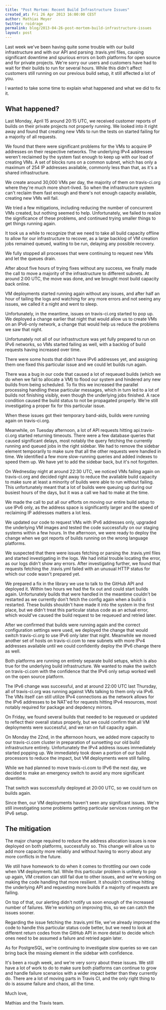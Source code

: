 ```yaml
---
title: "Post Mortem: Recent Build Infrastructure Issues"
created_at: Fri 26 Apr 2013 16:00:00 CEST
author: Mathias Meyer
twitter: roidrage
permalink: blog/2013-04-26-post-mortem-build-infrastructure-issues
layout: post
---
```

Last week we've been having quite some trouble with our build infrastructure and with our API and parsing .travis.yml files, causing significant downtime and spurious errors on both platforms for open source and for private projects. We're sorry our users and customers have had to wait for their builds to run for several hours. While this didn't affect customers still running on our previous build setup, it still affected a lot of you.

I wanted to take some time to explain what happened and what we did to fix it.

## What happened?

Last Monday, April 15 around 20:15 UTC, we received customer reports of builds on their private projects not properly running. We looked into it right away and found that creating new VMs to run the tests on started failing for a majority of all requests.

We found that there were significant problems for the VMs to acquire IP addresses on their respective networks. The underlying IPv4 addresses weren't reclaimed by the system fast enough to keep up with our load of creating VMs. A set of blocks runs on a common subnet, which has only a maximum of 254 IP addresses available, commonly less than that, as it's a shared infrastructure.

We create around 30,000 VMs per day, the majority of them on travis-ci.org where they're much more short-lived. So when the infrastructure system can't reclaim them fast enough and there's not enough capacity available, creating new VMs will fail.

We tried a few mitigations, including reducing the number of concurrent VMs created, but nothing seemed to help. Unfortunately, we failed to realize the significance of these problems, and continued trying smaller things to get things running again.

It took us a while to recognize that we need to take all build capacity offline to allow for our infrastructure to recover, as a large backlog of VM creation jobs remained queued, waiting to be run, delaying any possible recovery.

We fully stopped all processes that were continuing to request new VMs and let the queues drain.

After about five hours of trying fixes without any success, we finally made the call to move a majority of the infrastructure to different subnets. At around 2:00 UTC, the move was done, and we brought most build capacity back online.

VM deployments started running again without any issues, and after half an hour of tailing the logs and watching for any more errors and not seeing any issues, we called it a night and went to sleep.

Unfortunately, in the meantime, issues on travis-ci.org started to pop up. We deployed a change earlier that night that would allow us to create VMs on an IPv6-only network, a change that would help us reduce the problems we saw that night.

Unfortunately not all of our infrastructure was yet fully prepared to run on IPv6 networks, so VMs started failing as well, with a backlog of build requests having increased over time.

There were some hosts that didn't have IPv6 addresses yet, and assigning them one fixed this particular issue and we could let builds run again.

There was a bug in our code that caused a lot of requeued builds (which we do when we fail to allocate a VM) to flood our system and hindered any new builds from being scheduled. To fix this we increased the parallel processing handling these particular messages, which in turn led to a lot of builds not finishing visibly, even though the underlying jobs finished. A race condition caused the build status to not be propagated properly. We're still investigating a proper fix for this particular issue.

When these issues got their temporary band-aids, builds were running again on travis-ci.org.

Meanwhile, on Tuesday afternoon, a lot of API requests hitting api.travis-ci.org started returning timeouts. There were a few database queries that caused significant delays, most notably the query fetching the currently running and queued jobs in the right sidebar. We had to remove the sidebar element temporarily to make sure that all the other requests were handled in time. We identified a few more slow-running queries and added indexes to speed them up. We have yet to add the sidebar back, but it's not forgotten.

On Wednesday night at around 22:30 UTC, we noticed VMs failing again on travis-ci.org and decided right away to reduce the available build capacity to make sure at least a minority of builds were able to run without failing. This unfortunately meant that a lot of builds were queuing up during our busiest hours of the days, but it was a call we had to make at the time.

We made the call to put all our efforts on moving our entire build setup to use IPv6 only, as the address space is significantly larger and the speed of reclaiming IP addresses matters a lot less.

We updated our code to request VMs with IPv6 addresses only, upgraded the underlying VM images and tested the code successfully on our staging systems within a few hours. In the afternoon, we were ready to deploy the change when we got reports of builds running on the wrong language platforms.

We suspected that there were issues fetching or parsing the .travis.yml files and started investigating in the logs. We had initial trouble locating the error, as our logs didn't show any errors. After investigating further, we found that requests fetching the .travis.yml failed with an unusual HTTP status for which our code wasn't prepared yet.

We prepared a fix in the library we use to talk to the GitHub API and deployed it. Within two hours we had the fix out and could start builds again. Unfortunately builds that were handled in the meantime couldn't be restarted as we currently don't fetch the config again when a build is restarted. These builds shouldn't have made it into the system in the first place, but we didn't treat this particular status code as an actual error, which would've caused the build request to be requeued and retried later.

After we confirmed that builds were running again and the correct configuration settings were used, we deployed the change that would switch travis-ci.org to use IPv6 only later that night. Meanwhile we moved another set of hosts on travis-ci.com to new subnets with more IPv4 addresses available until we could confidently deploy the IPv6 change there as well.

Both platforms are running on entirely separate build setups, which is also true for the underlying build infrastructure. We wanted to make the switch on travis-ci.com with the confidence that the IPv6 only setup worked well on the open source platform.

The IPv6 change was successful, and at around 22:00 UTC last Thursday, all of travis-ci.org was running against VMs talking to them only via IPv6. The VMs itself can still utilize IPv4 connections as the network allows for the IPv6 addresses to be NAT'ed for requests hitting IPv4 resources, most notably required for package and depdency mirrors.

On Friday, we found several builds that needed to be requeued or updated to reflect their overall status properly, but we could confirm that all VM deployments were successful, and we ran on full capacity again.

On Monday the 22nd, in the afternoon hours, we added more capacity to our travis-ci.com cluster in preparation of sunsetting our old build infrastructure entirely. Unfortunately the IPv4 address issues immediately started popping up. We immediately took down a portion of our build processors to reduce the impact, but VM deployments were still failing.

While we had planned to move travis-ci.com to IPv6 the next day, we decided to make an emergency switch to avoid any more significant downtime.

That switch was successfully deployed at 20:00 UTC, so we could turn on builds again.

Since then, our VM deployments haven't seen any significant issues. We're still investigating some problems getting particular services running on the IPv6 setup. 

## The mitigation

The major change required to reduce the address allocation issues is now deployed on both platforms, successfully so. This change will allow us to add more capacity more reliably and without having to worry about any more conflicts in the future.

We still have homework to do when it comes to throttling our own code when VM deployments fail. While this particular problem is unlikely to pop up again, VM creation can still fail due to other issues, and we're working on making the code handling that more resilient. It shouldn't continue hitting the underlying API and requesting more builds if a majority of requests are failing.

On top of that, our alerting didn't notify us soon enough of the increased number of failures. We're working on improving this, so we can catch the issues sooner.

Regarding the issue fetching the .travis.yml file, we've already improved the code to handle this particular status code better, but we need to look at different return codes from the GitHub API in more detail to decide which ones need to be assumed a failure and retried again later.

As for PostgreSQL, we're continuing to investigate slow queries so we can bring back the missing element in the sidebar with confidence.

It's been a rough week, and we're very sorry about these issues. We still have a lot of work to do to make sure both platforms can continue to grow and handle failure scenarios with a wider impact better than they currently do. There are a lot of moving parts in Travis CI, and the only right thing to do is assume failure and chaos, all the time.

Much love,

Mathias and the Travis team.
